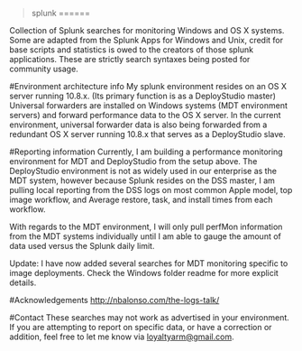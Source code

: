 >splunk
======

Collection of Splunk searches for monitoring Windows and OS X systems. Some are adapted from the Splunk Apps for Windows and Unix, credit for base scripts and statistics is owed to the creators of those splunk applications. These are strictly search syntaxes being posted for community usage.

#Environment architecture info
My splunk environment resides on an OS X server running 10.8.x. (Its primary function is as a DeployStudio master) Universal forwarders are installed on Windows systems (MDT environment servers) and forward performance data to the OS X server. In the current environment, universal forwarder data is also being forwarded from a redundant OS X server running 10.8.x that serves as a DeployStudio slave.

#Reporting information
Currently, I am building a performance monitoring environment for MDT and DeployStudio from the setup above. The DeployStudio environment is not as widely used in our enterprise as the MDT system, however because Splunk resides on the DSS master, I am pulling local reporting from the DSS logs on most common Apple model, top image workflow, and Average restore, task, and install times from each workflow.

With regards to the MDT environment, I will only pull perfMon information from the MDT systems individually until I am able to gauge the amount of data used versus the Splunk daily limit.

Update: I have now added several searches for MDT monitoring specific to image deployments. Check the Windows folder readme for more explicit details.

#Acknowledgements
http://nbalonso.com/the-logs-talk/

#Contact
These searches may not work as advertised in your environment. If you are attempting to report on specific data, or have a correction or addition, feel free to let me know via loyaltyarm@gmail.com.
